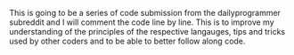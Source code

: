 This is going to be a series of code submission from the dailyprogrammer subreddit and I will comment the code line by line. This is to improve my understanding of the principles of the respective langauges, tips and tricks used by other coders and to be able to better follow along code. 